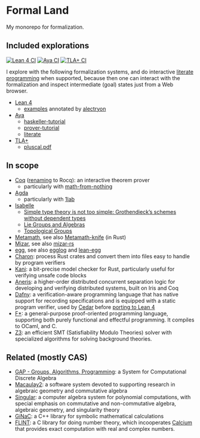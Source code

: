 # Formal Land

My monorepo for formalization.

## Included explorations

[![Lean 4 CI](https://github.com/utensil/formal-land/actions/workflows/lean4.yml/badge.svg)](https://github.com/utensil/formal-land/actions/workflows/lean4.yml) [![Aya CI](https://github.com/utensil/formal-land/actions/workflows/aya.yml/badge.svg)](https://github.com/utensil/formal-land/actions/workflows/aya.yml) [![TLA+ CI](https://github.com/utensil/formal-land/actions/workflows/tla.yml/badge.svg)](https://github.com/utensil/formal-land/actions/workflows/tla.yml)

I explore with the following formalization systems, and do interactive [literate programming](https://en.wikipedia.org/wiki/Literate_programming) when supported, because then one can interact with the formalization and inspect intermediate (goal) states just from a Web browser.

- [Lean 4](./lean4/README.md)
  - [examples](https://utensil.github.io/formal-land/lean4/) annotated by [alectryon](https://github.com/cpitclaudel/alectryon)
- [Aya](./aya/README.md)
  - [haskeller-tutorial](https://utensil.github.io/formal-land/aya/haskeller-tutorial.html)
  - [prover-tutorial](https://utensil.github.io/formal-land/aya/prover-tutorial.html)
  - [literate](https://utensil.github.io/formal-land/aya/literate.html)
- [TLA+](./tla/README.md)
  - [pluscal.pdf](https://utensil.github.io/formal-land/tla/pluscal.pdf)

## In scope

- [Coq](https://coq.inria.fr/) ([renaming](https://coq.discourse.group/t/coq-community-survey-2022-results-part-iv-and-itp-paper-announcement/2001) to Rocq): an interactive theorem prover
  - particularly with [math-from-nothing](https://github.com/sudgy/math-from-nothing)
- [Agda](https://wiki.portal.chalmers.se/agda/pmwiki.php)
  - particularly with [1lab](https://github.com/the1lab/1lab)
- [Isabelle](https://isabelle.in.tum.de/)
  - [Simple type theory is not too simple: Grothendieck’s schemes without dependent types](https://www.tandfonline.com/doi/full/10.1080/10586458.2022.2062073)
  - [Lie Groups and Algebras](https://www.isa-afp.org/entries/Lie_Groups.html)
  - [Topological Groups](https://www.isa-afp.org/entries/Topological_Groups.html)
- [Metamath](http://us.metamath.org/), see also [Metamath-knife](https://github.com/metamath/metamath-knife) (in Rust)
- [Mizar](http://mizar.org/), see also [mizar-rs](https://github.com/digama0/mizar-rs)
- [egg](https://egraphs-good.github.io/), see also [egglog](https://github.com/egraphs-good/egglog) and [lean-egg](https://github.com/marcusrossel/lean-egg)
- [Charon](https://github.com/AeneasVerif/charon): process Rust crates and convert them into files easy to handle by program verifiers
- [Kani](https://github.com/model-checking/kani): a bit-precise model checker for Rust, particularly useful for verifying unsafe code blocks
- [Aneris](https://github.com/logsem/aneris): a higher-order distributed concurrent separation logic for developing and verifying distributed systems, built on Iris and Coq
- [Dafny](https://dafny.org/): a verification-aware programming language that has native support for recording specifications and is equipped with a static program verifier, used by [Cedar](https://github.com/cedar-policy) before [porting to Lean 4](https://github.com/cedar-policy/rfcs/blob/main/text/0032-port-formalization-to-lean.md)
- [F*](https://fstar-lang.org/): a general-purpose proof-oriented programming language, supporting both purely functional and effectful programming. It compiles to OCaml, and C.
- [Z3](https://github.com/Z3Prover/z3): an efficient SMT (Satisfiability Modulo Theories) solver with specialized algorithms for solving background theories.

## Related (mostly CAS)

- [GAP - Groups, Algorithms, Programming](https://github.com/gap-system/gap): a System for Computational Discrete Algebra
- [Macaulay2](https://www.macaulay2.com/): a software system devoted to supporting research in algebraic geometry and commutative algebra
- [Singular](https://www.singular.uni-kl.de/): a computer algebra system for polynomial computations, with special emphasis on commutative and non-commutative algebra, algebraic geometry, and singularity theory
- [GiNaC](https://www.ginac.de/): a C++ library for symbolic mathematical calculations
- [FLINT](https://flintlib.org/): a C library for doing number theory, which incooperates [Calcium](https://fredrikj.net/calcium/) that provides exact computation with real and complex numbers.

